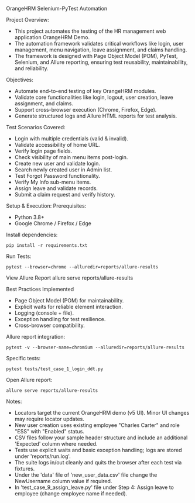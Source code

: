 OrangeHRM Selenium-PyTest Automation

Project Overview:

- This project automates the testing of the HR management web application OrangeHRM Demo.
- The automation framework validates critical workflows like login, user management, menu navigation, leave assignment, and claims   handling.
- The framework is designed with Page Object Model (POM), PyTest, Selenium, and Allure reporting, ensuring test reusability, maintainability, and reliability.

Objectives:

- Automate end-to-end testing of key OrangeHRM modules.
- Validate core functionalities like login, logout, user creation, leave assignment, and claims.
- Support cross-browser execution (Chrome, Firefox, Edge).
- Generate structured logs and Allure HTML reports for test analysis.

Test Scenarios Covered:

- Login with multiple credentials (valid & invalid).
- Validate accessibility of home URL.
- Verify login page fields.
- Check visibility of main menu items post-login.
- Create new user and validate login.
- Search newly created user in Admin list.
- Test Forgot Password functionality.
- Verify My Info sub-menu items.
- Assign leave and validate records.
- Submit a claim request and verify history.

Setup & Execution:
Prerequisites:

- Python 3.8+
- Google Chrome / Firefox / Edge

Install dependencies:

    pip install -r requirements.txt

Run Tests:
    
    pytest --browser=chrome --alluredir=reports/allure-results

View Allure Report
    allure serve reports/allure-results

Best Practices Implemented

- Page Object Model (POM) for maintainability.
- Explicit waits for reliable element interaction.
- Logging (console + file).
- Exception handling for test resilience.
- Cross-browser compatibility.


Allure report integration:

    pytest -v --browser-name=chromium --alluredir=reports/allure-results


Specific tests:

    pytest tests/test_case_1_login_ddt.py


Open Allure report:

    allure serve reports/allure-results


Notes:
- Locators target the current OrangeHRM demo (v5 UI). Minor UI changes may require locator updates.
- New user creation uses existing employee "Charles  Carter" and role "ESS" with "Enabled" status.
- CSV files follow your sample header structure and include an additional 'Expected' column where needed.
- Tests use explicit waits and basic exception handling; logs are stored under 'reports/run.log'.
- The suite logs in/out cleanly and quits the browser after each test via fixtures.
- Under the 'data' file of 'new_user_data.csv' file change the NewUsername column value if required.
- In 'test_case_9_assign_leave.py' file under Step 4: Assign leave to employee (change employee name if needed).
